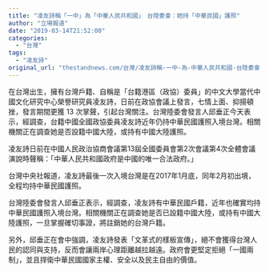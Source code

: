 ```yaml
---
title: "凌友詩稱「一中」為「中華人民共和國」　台陸委會：她持「中華民國」護照"
author: "立場報道"
date: "2019-03-14T21:52:00"
categories:
  - "台灣"
tags:
  - "凌友詩"
original_url: "thestandnews.com/台灣/凌友詩稱-一中-為-中華人民共和國-台陸委會-她持-中華民國-護照"
---
```

在台灣出生，擁有台灣戶籍、自稱是「台籍港區（政協）委員」的中文大學當代中國文化研究中心榮譽研究員凌友詩，日前在政協會議上發言，七情上面、抑揚頓挫，發言期間更獲 13 次掌聲，引起台灣關注。台灣陸委會發言人邱垂正今天表示，經調查，台籍中國全國政協委員凌友詩近年仍持中華民國護照入境台灣。相關機關正在調查她是否設籍中國大陸，或持有中國大陸護照。

凌友詩日前在中國人民政治協商會議第13屆全國委員會第2次會議第4次全體會議演說時聲稱：「中華人民共和國政府是中國的唯一合法政府。」

台灣中央社報道，凌友詩最後一次入境台灣是在2017年1月底，同年2月初出境，全程均持中華民國護照。

台灣陸委會發言人邱垂正表示，經調查，凌友詩有中華民國戶籍，近年也確實均持中華民國護照入境台灣。相關機關正在調查她是否已設籍中國大陸，或持有中國大陸護照，一旦掌握確切事證，將註銷她的台灣戶籍。

另外，邱垂正在會中強調，凌友詩發表「文革式的樣板宣傳」，絕不會獲得台灣人民的認同與支持，反而會讓兩岸心理距離越拉越遠。政府會更堅定拒絕「一國兩制」，並且捍衛中華民國國家主權、安全以及民主自由的價值。